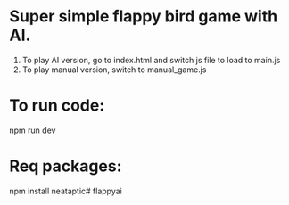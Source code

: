 # Super simple flappy bird game with AI. 

1. To play AI version, go to index.html and switch js file to load to main.js
2. To play manual version, switch to manual_game.js

# To run code: 
npm run dev

# Req packages:
npm install neataptic#   f l a p p y a i  
 